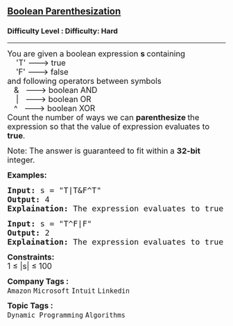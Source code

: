 <h2><a href="https://www.geeksforgeeks.org/problems/boolean-parenthesization5610/1?_gl=1*18jy37u*_up*MQ..*_ga*MTY0ODc0NTQ2Ni4xNzQyOTIyNjA4*_ga_SZ454CLTZM*MTc0MjkyMjYwNy4xLjAuMTc0MjkyMjYwNy4wLjAuMjM2MjM4Nzgw">Boolean Parenthesization</a></h2><h3>Difficulty Level : Difficulty: Hard</h3><hr><div class="problems_problem_content__Xm_eO"><p><span style="font-size: 18px;">You are given a boolean expression <strong>s&nbsp;</strong>containing<br>&nbsp;&nbsp;&nbsp; 'T' ---&gt; true<br>&nbsp;&nbsp;&nbsp; 'F' ---&gt; false&nbsp;<br>and following operators between symbols<br>&nbsp; &nbsp;&amp;&nbsp;&nbsp; ---&gt; boolean AND<br>&nbsp;&nbsp;&nbsp; |&nbsp;&nbsp; ---&gt; boolean OR<br>&nbsp; &nbsp;^&nbsp;&nbsp; ---&gt; boolean XOR<br>Count the number of ways we can <strong>parenthesize </strong>the expression so that the value of expression evaluates to <strong>true</strong>.</span></p>
<p><span style="font-size: 18px;">Note: The answer is guaranteed to fit within a <strong>32-bit</strong> integer.</span></p>
<p><strong><span style="font-size: 18px;">Examples:</span></strong></p>
<pre><span style="font-size: 18px;"><strong>Input:</strong> s = "T|T&amp;F^T"
<strong>Output:</strong> 4
<strong>Explaination:</strong> The expression evaluates to true in 4 ways: ((T|T)&amp;(F^T)), (T|(T&amp;(F^T))), (((T|T)&amp;F)^T) and (T|((T&amp;F)^T)).</span></pre>
<pre><span style="font-size: 18px;"><strong>Input:</strong> s = "T^F|F"
<strong>Output:</strong> 2
<strong>Explaination:</strong> The expression evaluates to true in 2 ways: ((T^F)|F) and (T^(F|F)).</span></pre>
<p><span style="font-size: 18px;"><strong>Constraints:</strong><br>1 ≤ |s| ≤ 100&nbsp;</span></p></div><p><span style=font-size:18px><strong>Company Tags : </strong><br><code>Amazon</code>&nbsp;<code>Microsoft</code>&nbsp;<code>Intuit</code>&nbsp;<code>Linkedin</code>&nbsp;<br><p><span style=font-size:18px><strong>Topic Tags : </strong><br><code>Dynamic Programming</code>&nbsp;<code>Algorithms</code>&nbsp;